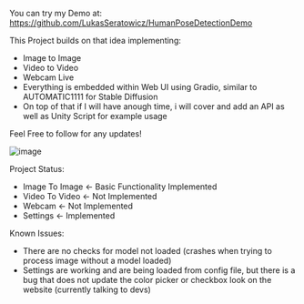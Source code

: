 You can try my Demo at:
https://github.com/LukasSeratowicz/HumanPoseDetectionDemo

This Project builds on that idea implementing:
- Image to Image
- Video to Video
- Webcam Live
- Everything is embedded within Web UI using Gradio, similar to AUTOMATIC1111 for Stable Diffusion
- On top of that if I will have anough time, i will cover and add an API as well as Unity Script for example usage

Feel Free to follow for any updates!

![image](https://github.com/LukasSeratowicz/HumanPoseDetection/assets/127187274/354a7acd-654e-4c80-aa8f-7bcb1f98d75b)


Project Status:
- Image To Image <- Basic Functionality Implemented
- Video To Video <- Not Implemented
- Webcam         <- Not Implemented
- Settings       <- Implemented

Known Issues:
- There are no checks for model not loaded (crashes when trying to process image without a model loaded)
- Settings are working and are being loaded from config file, but there is a bug that does not update the color picker or checkbox look on the website (currently talking to devs)
